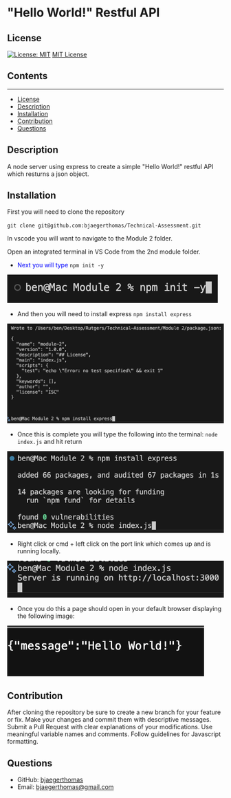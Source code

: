 # "Hello World!" Restful API

  ## License
  
  [![License: MIT](https://img.shields.io/badge/License-MIT-yellow.svg)](https://opensource.org/licenses/MIT)
  [MIT License](https://opensource.org/licenses/MIT)

  ## Contents
  ---------

  - [License](#license)
  - [Description](#description)
  - [Installation](#installation)
  - [Contribution](#contribution)
  - [Questions](#questions)

  ## Description

  A node server using express to create a simple "Hello World!" restful API which resturns a json object.

  ## Installation

  First you will need to clone the repository

  `` git clone git@github.com:bjaegerthomas/Technical-Assessment.git ``

  In vscode you will want to navigate to the Module 2 folder.

  Open an integrated terminal in VS Code from the 2nd module folder.

  - <span style="color:blue">Next you will type</span>  `` npm init -y ``
  
  ![init terminal prompt](./assets/images/init.png)

  - And then you will need to install express `` npm install express ``
  
  ![express terminal prompt](./assets/images/express.png)

  - Once this is complete you will type the following into the terminal: `` node index.js `` and hit return
  
  ![initiating the server prompt](./assets/images/start.png)

  - Right click or cmd + left click on the port link which comes up and is running locally.
  
  ![server is running](./assets/images/server.png)

  - Once you do this a page should open in your default browser displaying the following image:

  ![Hello World!](./assets/images/hello.png)

  ## Contribution

  After cloning the repository be sure to create a new branch for your feature or fix.
  Make your changes and commit them with descriptive messages.
  Submit a Pull Request with clear explanations of your modifications.
  Use meaningful variable names and comments.
  Follow guidelines for Javascript formatting.

  ## Questions

  - GitHub: [bjaegerthomas](https://github.com/bjaegerthomas)
  - Email: bjaegerthomas@gmail.com